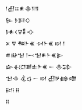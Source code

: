<div class='block'>
<div class='line'>𒁹𒌷𒇹𒀭𒆠𒀀𒀀</div>
<div class='line'>𒌉 𒊩𒁕𒄭</div>
<div class='line'>𒊩𒀭𒌋𒐊𒀮𒋓</div>
<div class='line'>𒉽 𒐊 𒍣𒈨𒌍 𒀴𒈨𒌍 𒊭 𒁹</div>
<div class='line'>𒌑𒄫𒈠 𒁹𒁁𒈠𒀭𒈨𒌍𒉌</div>
<div class='line'>𒇽𒈬𒆸𒋢𒉺𒈨𒌍 𒀸 𒊮𒁉</div>
<div class='line'>𒈠𒈾 𒆬𒌓 𒀸 𒊭 𒌷𒃻𒂵𒈩</div>
<div class='line'>𒅀 𒍝</div>
<div class='line'>𒍝</div>
</div>